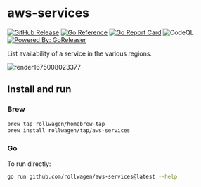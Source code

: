 # aws-services

[![GitHub Release](https://img.shields.io/github/release/rollwagen/aws-services.svg)](https://github.com/rollwagen/aws-services/releases)
[![Go Reference](https://pkg.go.dev/badge/github.com/rollwagen/aws-services.svg)](https://pkg.go.dev/github.com/rollwagen/aws-services)
[![Go Report Card](https://goreportcard.com/badge/github.com/rollwagen/aws-services)](https://goreportcard.com/report/github.com/rollwagen/aws-services)
![CodeQL](https://github.com/rollwagen/aws-services/workflows/CodeQL/badge.svg)
[![Powered By: GoReleaser](https://img.shields.io/badge/powered%20by-goreleaser-green.svg?style=flat-square)](https://github.com/goreleaser)

List availability of a service in the various regions.

![render1675008023377](https://user-images.githubusercontent.com/7364201/215338784-f0d93613-a044-4d0f-8c21-9d22e8faeaf3.gif)

## Install and run

### Brew

```sh
brew tap rollwagen/homebrew-tap
brew install rollwagen/tap/aws-services
```

### Go

To run directly:

```sh
go run github.com/rollwagen/aws-services@latest --help
```
